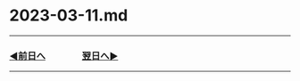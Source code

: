 # 2023-03-11.md
---
### [◀️前日へ](https://github.com/yuasys/chatty-journal/blob/main/2023/03/2023-03-10.md)&emsp;&emsp;&emsp;&emsp;[翌日へ▶️](https://github.com/yuasys/chatty-journal/blob/main/2023/03/2023-03-11.md)

---

